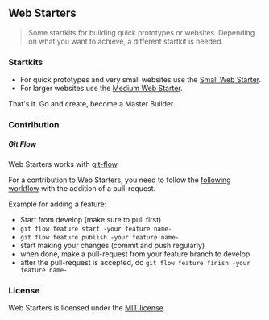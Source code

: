 ## Web Starters

> Some startkits for building quick prototypes or websites. Depending on what you want to achieve, a different startkit is needed.


### Startkits
- For quick prototypes and very small websites use the [Small Web Starter](small-web-starter/).
- For larger websites use the [Medium Web Starter](medium-web-starter/).

That's it. Go and create, become a Master Builder.

### Contribution

##### Git Flow
Web Starters works with [git-flow](https://github.com/nvie/gitflow).

For a contribution to Web Starters, you need to follow the [following workflow](https://github.com/nvie/gitflow#initialization) with the addition of a pull-request.

Example for adding a feature:

- Start from develop (make sure to pull first)
- `git flow feature start -your feature name-`
- `git flow feature publish -your feature name-`
- start making your changes (commit and push regularly)
- when done, make a pull-request from your feature branch to develop
- after the pull-request is accepted, do `git flow feature finish -your feature name-`


### License
Web Starters is licensed under the [MIT license](http://opensource.org/licenses/MIT).